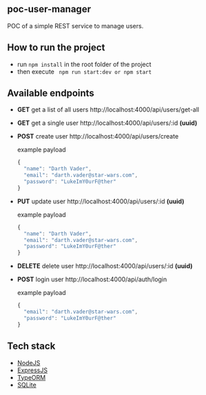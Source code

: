 ## poc-user-manager
POC of a simple REST service to manage users.

## How to run the project

<ul>
  <li>run <code>npm install</code> in the root folder of the project</li>
  <li>then execute <code> npm run start:dev or npm start</code></li> 
</ul>

## Available endpoints

<ul>
  <li>
    <p>
      <b>GET</b> get a list of all users http://localhost:4000/api/users/get-all
    </p>
  </li>
  <li>
    <p>
      <b>GET</b> get a single user http://localhost:4000/api/users/:id <b>(uuid)</b>
    </p>
  </li>
  <li>
    <b>POST</b> create user http://localhost:4000/api/users/create
    <p>example payload</p>
  
```javascript
{    
  "name": "Darth Vader",
  "email": "darth.vader@star-wars.com",
  "password": "LukeImY0urF@ther"
}
```
  </li>
  <li>
    <b>PUT</b> update user http://localhost:4000/api/users/:id <b>(uuid)</b>
    <p>example payload</p>
  
```javascript
{    
  "name": "Darth Vader",
  "email": "darth.vader@star-wars.com",
  "password": "LukeImY0urF@ther"
}
```
  </li>
  <li>
    <p>
      <b>DELETE</b> delete user http://localhost:4000/api/users/:id <b>(uuid)</b>
  </p>
  </li>
  <li>
    <b>POST</b> login user http://localhost:4000/api/auth/login
    <p>example payload</p>
  
```javascript
{  
  "email": "darth.vader@star-wars.com",
  "password": "LukeImY0urF@ther"
}
```
  </li>
</ul>

## Tech stack                
<ul>
  <li>
    <a href="https://nodejs.org/en/">
      NodeJS
    </a>
  </li>
  <li>
    <a href="https://expressjs.com/">
      ExpressJS
    </a>
  </li>
  <li>
    <a href="https://github.com/typeorm/typeorm">
      TypeORM
    </a>
  </li>
  <li>
    <a href="https://www.sqlite.org/index.html">
      SQLite
    </a>
  </li>
</ul>
